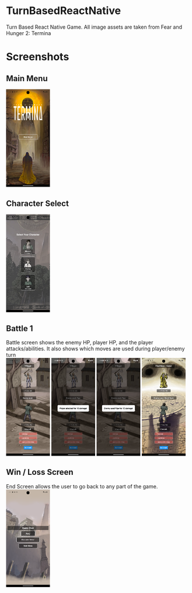 # TurnBasedReactNative
Turn Based React Native Game. All image assets are taken from Fear and Hunger 2: Termina

# Screenshots

## Main Menu
<img src="https://github.com/Arkadyaaa/TurnBasedReactNative/blob/main/screenshots/MainMenu.png?raw=true" width="120">

## Character Select
<img src="https://github.com/Arkadyaaa/TurnBasedReactNative/blob/main/screenshots/CharacterSelect.png?raw=true" width="120">

## Battle 1
Battle screen shows the enemy HP, player HP, and the player attacks/abilities. It also shows which moves are used during player/enemy turn <br>
<img src="https://github.com/Arkadyaaa/TurnBasedReactNative/blob/main/screenshots/Battle1.png?raw=true" width="120">
<img src="https://github.com/Arkadyaaa/TurnBasedReactNative/blob/main/screenshots/PlayerAttack.png?raw=true" width="120">
<img src="https://github.com/Arkadyaaa/TurnBasedReactNative/blob/main/screenshots/EnemyAttack.png?raw=true" width="120">
<img src="https://github.com/Arkadyaaa/TurnBasedReactNative/blob/main/screenshots/Battle2.png?raw=true" width="120">

## Win / Loss Screen
End Screen allows the user to go back to any part of the game.
<img src="https://github.com/Arkadyaaa/TurnBasedReactNative/blob/main/screenshots/WinLoseScreen.png?raw=true" width="120">
